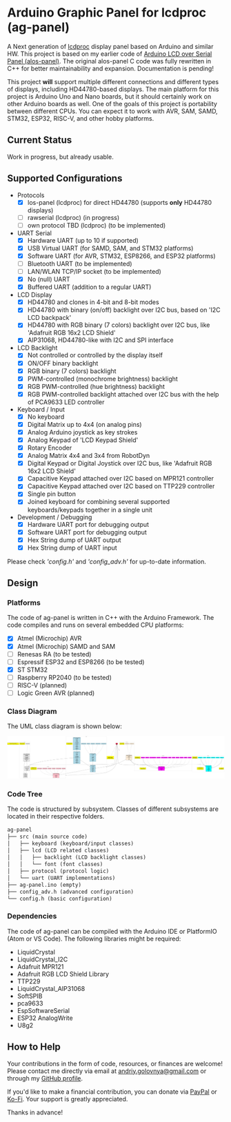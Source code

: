 # Arduino Graphic Panel for lcdproc (ag-panel)

A Next generation of [lcdproc](http://lcdproc.sourceforge.net/) display panel based on Arduino and similar HW.
This project is based on my earlier code of [Arduino LCD over Serial Panel (alos-panel)](https://github.com/red-scorp/alos-panel).
The original alos-panel C code was fully rewritten in C++ for better maintainability and expansion.
Documentation is pending!

This project **will** support multiple different connections and different types of displays, including HD44780-based displays.
The main platform for this project is Arduino Uno and Nano boards, but it should certainly work on other Arduino boards as well.
One of the goals of this project is portability between different CPUs. You can expect it to work with AVR, SAM, SAMD, STM32, ESP32, RISC-V, and other hobby platforms.

## Current Status

Work in progress, but already usable.

## Supported Configurations

- Protocols
  - [x] los-panel (lcdproc) for direct HD44780 (supports **only** HD44780 displays)
  - [ ] rawserial (lcdproc) (in progress)
  - [ ] own protocol TBD (lcdproc) (to be implemented)
- UART Serial
  - [x] Hardware UART (up to 10 if supported)
  - [x] USB Virtual UART (for SAMD, SAM, and STM32 platforms)
  - [x] Software UART (for AVR, STM32, ESP8266, and ESP32 platforms)
  - [ ] Bluetooth UART (to be implemented)
  - [ ] LAN/WLAN TCP/IP socket (to be implemented)
  - [x] No (null) UART
  - [x] Buffered UART (addition to a regular UART)
- LCD Display
  - [x] HD44780 and clones in 4-bit and 8-bit modes
  - [x] HD44780 with binary (on/off) backlight over I2C bus, based on 'I2C LCD backpack'
  - [x] HD44780 with RGB binary (7 colors) backlight over I2C bus, like 'Adafruit RGB 16x2 LCD Shield'
  - [x] AIP31068, HD44780-like with I2C and SPI interface
- LCD Backlight
  - [x] Not controlled or controlled by the display itself
  - [x] ON/OFF binary backlight
  - [x] RGB binary (7 colors) backlight
  - [x] PWM-controlled (monochrome brightness) backlight
  - [x] RGB PWM-controlled (hue brightness) backlight
  - [x] RGB PWM-controlled backlight attached over I2C bus with the help of PCA9633 LED controller
- Keyboard / Input
  - [x] No keyboard
  - [x] Digital Matrix up to 4x4 (on analog pins)
  - [x] Analog Arduino joystick as key strokes
  - [x] Analog Keypad of 'LCD Keypad Shield'
  - [x] Rotary Encoder
  - [x] Analog Matrix 4x4 and 3x4 from RobotDyn
  - [x] Digital Keypad or Digital Joystick over I2C bus, like 'Adafruit RGB 16x2 LCD Shield'
  - [x] Capacitive Keypad attached over I2C based on MPR121 controller
  - [x] Capacitive Keypad attached over I2C based on TTP229 controller
  - [x] Single pin button
  - [x] Joined keyboard for combining several supported keyboards/keypads together in a single unit
- Development / Debugging
  - [x] Hardware UART port for debugging output
  - [x] Software UART port for debugging output
  - [x] Hex String dump of UART output
  - [x] Hex String dump of UART input

Please check *'config.h'* and *'config_adv.h'* for up-to-date information.

## Design

### Platforms

The code of ag-panel is written in C++ with the Arduino Framework.
The code compiles and runs on several embedded CPU platforms:

- [x] Atmel (Microchip) AVR
- [x] Atmel (Microchip) SAMD and SAM
- [ ] Renesas RA (to be tested)
- [ ] Espressif ESP32 and ESP8266 (to be tested)
- [x] ST STM32
- [ ] Raspberry RP2040 (to be tested)
- [ ] RISC-V (planned)
- [ ] Logic Green AVR (planned)

### Class Diagram

The UML class diagram is shown below:

![UML diagram](/img/class_diagram.png)

### Code Tree

The code is structured by subsystem.
Classes of different subsystems are located in their respective folders.

```
ag-panel
├── src (main source code)
│   ├── keyboard (keyboard/input classes)
│   ├── lcd (LCD related classes)
│   │   ├── backlight (LCD backlight classes)
│   │   └── font (font classes)
│   ├── protocol (protocol logic)
│   └── uart (UART implementations)
├── ag-panel.ino (empty)
├── config_adv.h (advanced configuration)
└── config.h (basic configuration)
```

### Dependencies

The code of ag-panel can be compiled with the Arduino IDE or PlatformIO (Atom or VS Code).
The following libraries might be required:

- LiquidCrystal
- LiquidCrystal_I2C
- Adafruit MPR121
- Adafruit RGB LCD Shield Library
- TTP229
- LiquidCrystal_AIP31068
- SoftSPIB
- pca9633
- EspSoftwareSerial
- ESP32 AnalogWrite
- U8g2

## How to Help

Your contributions in the form of code, resources, or finances are welcome! Please contact me directly via email at andriy.golovnya@gmail.com or through my [GitHub profile](https://github.com/red-scorp).

If you'd like to make a financial contribution, you can donate via [PayPal](http://paypal.me/redscorp) or [Ko-Fi](http://ko-fi.com/redscorp). Your support is greatly appreciated.

Thanks in advance!
